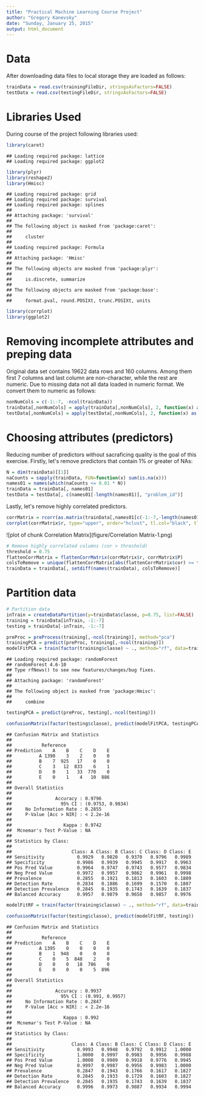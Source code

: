```yaml
---
title: "Practical Machine Learning Course Project"
author: "Gregory Kanevsky"
date: "Sunday, January 25, 2015"
output: html_document
---
```


<!-- rmarkdown v1 -->

Data
=========
After downloading data files to local storage they are loaded as follows:


```r
trainData = read.csv(trainingFileDir, stringsAsFactors=FALSE)
testData = read.csv(testingFileDir, stringsAsFactors=FALSE)
```

Libraries Used
========
During course of the project following libraries used:

```r
library(caret)
```

```
## Loading required package: lattice
## Loading required package: ggplot2
```

```r
library(plyr)
library(reshape2)
library(Hmisc)
```

```
## Loading required package: grid
## Loading required package: survival
## Loading required package: splines
## 
## Attaching package: 'survival'
## 
## The following object is masked from 'package:caret':
## 
##     cluster
## 
## Loading required package: Formula
## 
## Attaching package: 'Hmisc'
## 
## The following objects are masked from 'package:plyr':
## 
##     is.discrete, summarize
## 
## The following objects are masked from 'package:base':
## 
##     format.pval, round.POSIXt, trunc.POSIXt, units
```

```r
library(corrplot)
library(ggplot2)
```

Removing incomplete attributes and preping data
=======
Original data set contains 19622 data rows and 160 columns.
Among them first 7 columns and last column are non-character, while the rest are numeric. Due to missing
data not all data loaded in numeric format. We convert them to numeric as follows:

```r
nonNumCols = c(-1:-7, -ncol(trainData))
trainData[,nonNumCols] = apply(trainData[,nonNumCols], 2, function(x) as.numeric(x))
testData[,nonNumCols] = apply(testData[,nonNumCols], 2, function(x) as.numeric(x))
```

Choosing attributes (predictors)
=======
Reducing number of predictors without sacraficing quality is the goal of this exercise.
Firstly, let's remove predictors that contain 1% or greater of NAs:

```r
N = dim(trainData)[[1]]
naCounts = sapply(trainData, FUN=function(x) sum(is.na(x)))
names01 = names(which(naCounts <= 0.01 * N))
trainData = trainData[, names01]
testData = testData[, c(names01[-length(names01)], "problem_id")]
```

Lastly, let's remove highly correlated predictors.



```r
corrMatrix = rcorr(as.matrix(trainData[,names01[c(-1:-7,-length(names01))]]))
corrplot(corrMatrix$r, type="upper", order="hclust", tl.col="black", tl.srt=45)
```

![plot of chunk Correlation Matrix](figure/Correlation Matrix-1.png) 


```r
# Remove highly correlated columns (cor > threshold)
threshold = 0.75
flattenCorrMatrix = flattenCorrMatrix(corrMatrix$r, corrMatrix$P)
colsToRemove = unique(flattenCorrMatrix[abs(flattenCorrMatrix$cor) >= threshold, 'column'])
trainData = trainData[, setdiff(names(trainData), colsToRemove)]
```


Partition data
==========

```r
# Partition data
inTrain = createDataPartition(y=trainData$classe, p=0.75, list=FALSE)
training = trainData[inTrain, -1:-7]
testing = trainData[-inTrain, -1:-7]
```




```r
preProc = preProcess(training[,-ncol(training)], method="pca")
trainingPCA = predict(preProc, training[,-ncol(training)])
modelFitPCA = train(factor(training$classe) ~ ., method="rf", data=trainingPCA)
```

```
## Loading required package: randomForest
## randomForest 4.6-10
## Type rfNews() to see new features/changes/bug fixes.
## 
## Attaching package: 'randomForest'
## 
## The following object is masked from 'package:Hmisc':
## 
##     combine
```

```r
testingPCA = predict(preProc, testing[,-ncol(testing)])
```


```r
confusionMatrix(factor(testing$classe), predict(modelFitPCA, testingPCA))
```

```
## Confusion Matrix and Statistics
## 
##           Reference
## Prediction    A    B    C    D    E
##          A 1390    3    2    0    0
##          B    7  925   17    0    0
##          C    3   12  833    6    1
##          D    0    1   33  770    0
##          E    0    1    4   10  886
## 
## Overall Statistics
##                                           
##                Accuracy : 0.9796          
##                  95% CI : (0.9753, 0.9834)
##     No Information Rate : 0.2855          
##     P-Value [Acc > NIR] : < 2.2e-16       
##                                           
##                   Kappa : 0.9742          
##  Mcnemar's Test P-Value : NA              
## 
## Statistics by Class:
## 
##                      Class: A Class: B Class: C Class: D Class: E
## Sensitivity            0.9929   0.9820   0.9370   0.9796   0.9989
## Specificity            0.9986   0.9939   0.9945   0.9917   0.9963
## Pos Pred Value         0.9964   0.9747   0.9743   0.9577   0.9834
## Neg Pred Value         0.9972   0.9957   0.9862   0.9961   0.9998
## Prevalence             0.2855   0.1921   0.1813   0.1603   0.1809
## Detection Rate         0.2834   0.1886   0.1699   0.1570   0.1807
## Detection Prevalence   0.2845   0.1935   0.1743   0.1639   0.1837
## Balanced Accuracy      0.9957   0.9879   0.9658   0.9857   0.9976
```


```r
modelFitRF = train(factor(training$classe) ~ ., method="rf", data=training)
```


```r
confusionMatrix(factor(testing$classe), predict(modelFitRF, testing))
```

```
## Confusion Matrix and Statistics
## 
##           Reference
## Prediction    A    B    C    D    E
##          A 1395    0    0    0    0
##          B    1  948    0    0    0
##          C    0    5  848    2    0
##          D    0    0   18  786    0
##          E    0    0    0    5  896
## 
## Overall Statistics
##                                          
##                Accuracy : 0.9937         
##                  95% CI : (0.991, 0.9957)
##     No Information Rate : 0.2847         
##     P-Value [Acc > NIR] : < 2.2e-16      
##                                          
##                   Kappa : 0.992          
##  Mcnemar's Test P-Value : NA             
## 
## Statistics by Class:
## 
##                      Class: A Class: B Class: C Class: D Class: E
## Sensitivity            0.9993   0.9948   0.9792   0.9912   1.0000
## Specificity            1.0000   0.9997   0.9983   0.9956   0.9988
## Pos Pred Value         1.0000   0.9989   0.9918   0.9776   0.9945
## Neg Pred Value         0.9997   0.9987   0.9956   0.9983   1.0000
## Prevalence             0.2847   0.1943   0.1766   0.1617   0.1827
## Detection Rate         0.2845   0.1933   0.1729   0.1603   0.1827
## Detection Prevalence   0.2845   0.1935   0.1743   0.1639   0.1837
## Balanced Accuracy      0.9996   0.9973   0.9887   0.9934   0.9994
```







